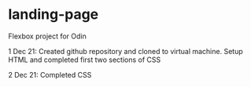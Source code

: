 # landing-page
Flexbox project for Odin

1 Dec 21: Created github repository and cloned to virtual machine. Setup HTML and completed first two sections of CSS

2 Dec 21: Completed CSS